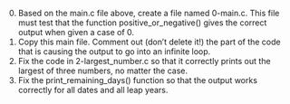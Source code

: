 0. Based on the main.c file above, create a file named 0-main.c. This file must test that the function positive_or_negative() gives the correct output when given a case of 0.
1. Copy this main file. Comment out (don’t delete it!) the part of the code that is causing the output to go into an infinite loop.
2. Fix the code in 2-largest_number.c so that it correctly prints out the largest of three numbers, no matter the case.
3. Fix the print_remaining_days() function so that the output works correctly for all dates and all leap years.

